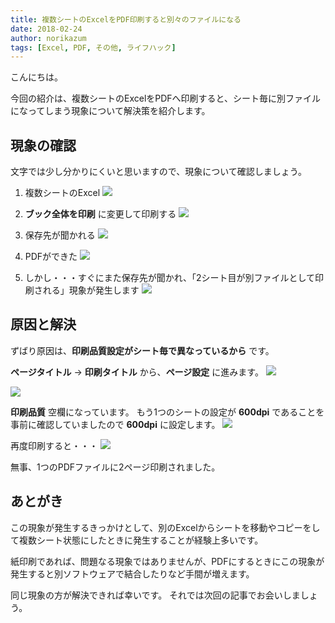 ```yaml
---
title: 複数シートのExcelをPDF印刷すると別々のファイルになる
date: 2018-02-24
author: norikazum
tags: [Excel, PDF, その他, ライフハック]
---
```


こんにちは。

今回の紹介は、複数シートのExcelをPDFへ印刷すると、シート毎に別ファイルになってしまう現象について解決策を紹介します。

## 現象の確認

文字では少し分かりにくいと思いますので、現象について確認しましょう。

1. 複数シートのExcel
![](images/excel-how-to-make-pdf-multiple-sheets-into-single-file-1.png)

1. **ブック全体を印刷** に変更して印刷する
![](images/excel-how-to-make-pdf-multiple-sheets-into-single-file-2.png)

1. 保存先が聞かれる
![](images/excel-how-to-make-pdf-multiple-sheets-into-single-file-3.png)

1. PDFができた
![](images/excel-how-to-make-pdf-multiple-sheets-into-single-file-4.png)

1. しかし・・・すぐにまた保存先が聞かれ、「2シート目が別ファイルとして印刷される」現象が発生します
![](images/excel-how-to-make-pdf-multiple-sheets-into-single-file-5.png)

## 原因と解決

ずばり原因は、**印刷品質設定がシート毎で異なっているから** です。

**ページタイトル** → **印刷タイトル** から、**ページ設定** に進みます。
![](images/excel-how-to-make-pdf-multiple-sheets-into-single-file-6.png)

![](images/excel-how-to-make-pdf-multiple-sheets-into-single-file-7.png)

**印刷品質** 空欄になっています。
もう1つのシートの設定が **600dpi** であることを事前に確認していましたので **600dpi** に設定します。
![](images/excel-how-to-make-pdf-multiple-sheets-into-single-file-8.png)


再度印刷すると・・・
![](images/excel-how-to-make-pdf-multiple-sheets-into-single-file-9.png)

無事、1つのPDFファイルに2ページ印刷されました。

## あとがき

この現象が発生するきっかけとして、別のExcelからシートを移動やコピーをして複数シート状態にしたときに発生することが経験上多いです。

紙印刷であれば、問題なる現象ではありませんが、PDFにするときにこの現象が発生すると別ソフトウェアで結合したりなど手間が増えます。

同じ現象の方が解決できれば幸いです。
それでは次回の記事でお会いしましょう。
